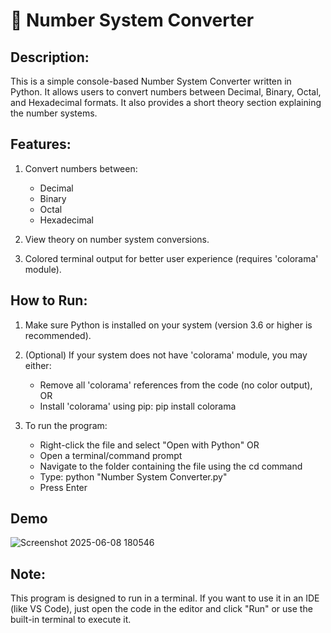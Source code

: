 # 🔢 Number System Converter

Description:
------------
This is a simple console-based Number System Converter written in Python.
It allows users to convert numbers between Decimal, Binary, Octal, and Hexadecimal formats.
It also provides a short theory section explaining the number systems.

Features:
---------
1. Convert numbers between:
   - Decimal
   - Binary
   - Octal
   - Hexadecimal

2. View theory on number system conversions.

3. Colored terminal output for better user experience (requires 'colorama' module).


How to Run:
-----------
1. Make sure Python is installed on your system (version 3.6 or higher is recommended).

2. (Optional) If your system does not have 'colorama' module, you may either:
   - Remove all 'colorama' references from the code (no color output), OR
   - Install 'colorama' using pip:
     pip install colorama

3. To run the program:
   - Right-click the file and select "Open with Python"
   OR
   - Open a terminal/command prompt
   - Navigate to the folder containing the file using the cd command
   - Type:
     python "Number System Converter.py"
   - Press Enter

## Demo 

![Screenshot 2025-06-08 180546](https://github.com/user-attachments/assets/91d34e9b-6a97-4635-846a-e8c4537e95d1)


Note:
-----
This program is designed to run in a terminal. If you want to use it in an IDE (like VS Code),
just open the code in the editor and click "Run" or use the built-in terminal to execute it.
